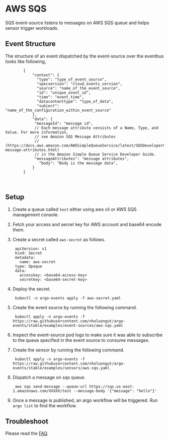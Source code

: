 # AWS SQS

SQS event-source listens to messages on AWS SQS queue and helps sensor trigger workloads.

## Event Structure

The structure of an event dispatched by the event-source over the eventbus looks like following,

            {
                "context": {
                  "type": "type_of_event_source",
                  "specversion": "cloud_events_version",
                  "source": "name_of_the_event_source",
                  "id": "unique_event_id",
                  "time": "event_time",
                  "datacontenttype": "type_of_data",
                  "subject": "name_of_the_configuration_within_event_source"
                },
                "data": {
                 "messageId": "message id",
                 // Each message attribute consists of a Name, Type, and Value. For more information,
                 // see Amazon SQS Message Attributes
                 // (https://docs.aws.amazon.com/AWSSimpleQueueService/latest/SQSDeveloperGuide/sqs-message-attributes.html)
                 // in the Amazon Simple Queue Service Developer Guide.
                 "messageAttributes": "message attributes", 
                   "body": "Body is the message data",
                }
            }

<br/>

## Setup

1. Create a queue called `test` either using aws cli or AWS SQS management console.

1. Fetch your access and secret key for AWS account and base64 encode them.

1. Create a secret called `aws-secret` as follows.

        apiVersion: v1
        kind: Secret
        metadata:
          name: aws-secret
        type: Opaque
        data:
          accesskey: <base64-access-key>
          secretkey: <base64-secret-key>

1. Deploy the secret.

        kubectl -n argo-events apply -f aws-secret.yaml

1. Create the event source by running the following command.

        kubectl apply -n argo-events -f https://raw.githubusercontent.com/nholuongut/argo-events/stable/examples/event-sources/aws-sqs.yaml

1. Inspect the event-source pod logs to make sure it was able to subscribe to the queue specified in the event source to consume messages.

1. Create the sensor by running the following command.

        kubectl apply -n argo-events -f https://raw.githubusercontent.com/nholuongut/argo-events/stable/examples/sensors/aws-sqs.yaml

1. Dispatch a message on sqs queue.

        aws sqs send-message --queue-url https://sqs.us-east-1.amazonaws.com/XXXXX/test --message-body '{"message": "hello"}'

1. Once a message is published, an argo workflow will be triggered. Run `argo list` to find the workflow.

## Troubleshoot

Please read the [FAQ](https://github.com/nholuongut/argo-events/FAQ/).
